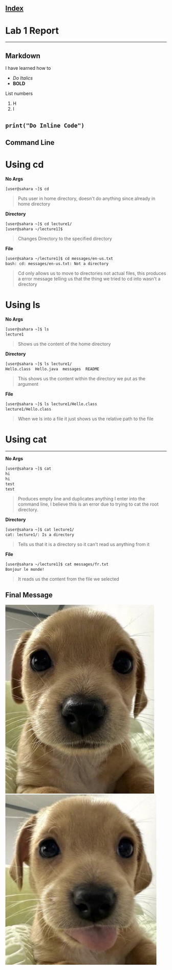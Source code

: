 
[Index](https://zcashe.github.io/cse15l-lab-reports/index.html)
---
# Lab 1 Report 
---
## Markdown
I have learned how to
* *Do Italics*
*  **BOLD**


List numbers
1. H
2. I

`print("Do Inline Code")`
---
## Command Line

# Using cd


**No Args**
```
[user@sahara ~]$ cd
```
> Puts user in home directory, doesn't do anything since already in home directory

**Directory**
```
[user@sahara ~]$ cd lecture1/
[user@sahara ~/lecture1]$
```
> Changes Directory to the specified directory

**File**
```
[user@sahara ~/lecture1]$ cd messages/en-us.txt 
bash: cd: messages/en-us.txt: Not a directory
```
> Cd only allows us to move to directories not actual files, this produces a error message telling us that the thing we tried to cd into wasn't a directory



# Using ls

**No Args**
```
[user@sahara ~]$ ls
lecture1
```
> Shows us the content of the home directory

**Directory**
```
[user@sahara ~]$ ls lecture1/
Hello.class  Hello.java  messages  README
```
> This shows us the content within the directory we put as the argument

**File**
```
[user@sahara ~]$ ls lecture1/Hello.class 
lecture1/Hello.class
```
> When we ls into a file it just shows us the relative path to the file

# Using cat
---
**No Args**
```
[user@sahara ~]$ cat
hi
hi
test
test
```
> Produces empty line and duplicates anything I enter into the command line, I believe this is an error due to trying to cat the root directory. 

**Directory**
```
[user@sahara ~]$ cat lecture1/
cat: lecture1/: Is a directory
```
> Tells us that it is a directory so it can't read us anything from it

**File**
```
[user@sahara ~/lecture1]$ cat messages/fr.txt 
Bonjour le monde!
```
> It reads us the content from the file we selected

## Final Message 
![Image](assets/dogstare.jpg)
![Image](assets/=P.jpg)

